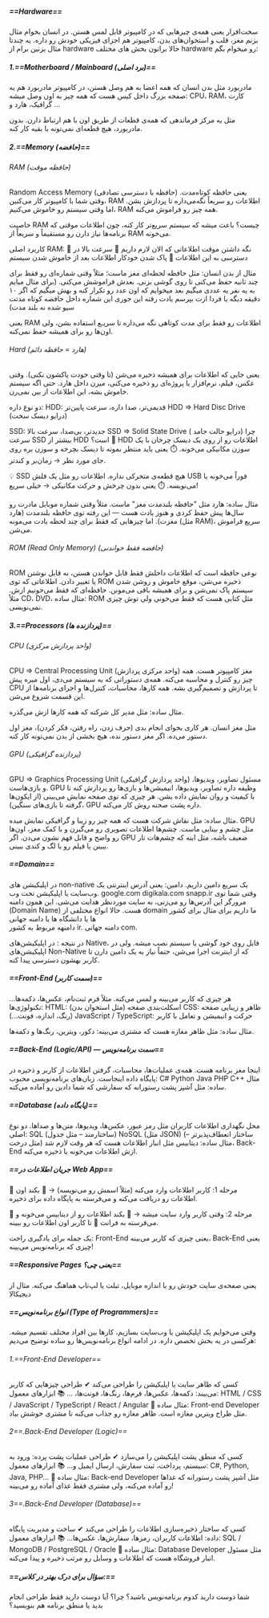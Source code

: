 ##### ==Hardware==
سخت‌افزار یعنی همه‌ی چیزهایی که در کامپیوتر قابل لمس هستن. 
 در انسان بخوام مثال بزنم مغز، قلب و استخوان‌های بدن، کامپیوتر هم اجزای فیزیکی خودش رو داره.
یه چندتا مثال بزنین برام از hardware
حالا براتون بخش های مختلف hardware رو میخوام بگم:
##### 1.==Motherboard / Mainboard (برد اصلی)==
مادربورد
مثل بدن انسان که همه اعضا به هم وصل هستن، 
در کامپیوتر مادربورد هم یه صفحه بزرگ داخل کیس هست که همه چیز به اون وصل میشه: CPU، RAM، کارت گرافیک، هارد و ...

مثل یه مرکز فرماندهی که همه‌ی قطعات از طریق اون با هم ارتباط دارن. بدون مادربورد، هیچ قطعه‌ای نمی‌تونه با بقیه کار کنه.

##### 2.==Memory (حافضه)==
###### RAM (حافظه موقت)
Random Access Memory (حافظه با دسترسی تصادفی)
یعنی حافظه کوتاه‌مدت. وقتی شما با کامپیوتر کار می‌کنین، RAM اطلاعات رو سریعاً نگه‌می‌داره تا پردازش بشن. اما وقتی سیستم رو خاموش می‌کنیم، RAM همه چیز رو فراموش می‌کنه.

خاصیت RAM چیست؟
باعث میشه که سیستم سریع‌تر کار کنه، چون اطلاعات موقتی که برنامه‌ها نیاز دارن رو مستقیماً و سریعاً از RAM می‌خونه.

کاربرد اصلی RAM:
🔹 نگه داشتن موقت اطلاعاتی که الان لازم داریم
🔹 سرعت بالا در دسترسی به این اطلاعات
🔹 پاک شدن خودکار اطلاعات بعد از خاموش شدن سیستم

مثال از بدن انسان:
مثل حافظه لحظه‌ای مغز ماست؛ مثلاً وقتی شماره‌ای رو فقط برای چند ثانیه حفظ می‌کنی تا روی گوشی بزنی. بعدش فراموشش می‌کنی. (برای مثال میایم به یه نفر یه عددی میگیم بعد میخوایم که اون عدد رو تکرار کنه و بهش میگیم که اگر ۱۰ دقیقه دیگه یا فردا ازت بپرسم یادت رفته این جوری این شماره داخل حافضه کوتاه مدتت سیو شده نه بلند مدت)

یعنی RAM اطلاعات رو فقط برای مدت کوتاهی نگه می‌داره تا سریـع استفاده بشن، ولی اون‌ها رو برای همیشه حفظ نمی‌کنه.

###### Hard  (هارد = حافظه دائم)
یعنی جایی که اطلاعات برای همیشه ذخیره می‌شن (تا وقتی خودت پاکشون نکنی).
وقتی عکس، فیلم، نرم‌افزار یا پروژه‌ای رو ذخیره می‌کنی، میرن داخل هارد. حتی اگه سیستم خاموش بشه، این اطلاعات از بین نمی‌رن.

دو نوع داره:
HDD: قدیمی‌تر، صدا داره، سرعت پایین‌تر
HDD => Hard Disc Drive  (درایو دیسک سخت)

SSD: جدیدتر، بی‌صدا، سرعت بالا
SSD => Solid State Drive ( درایو حالت جامد)
چرا سرعت SSD بیشتر از HDD است؟
📀 HDD 
اطلاعات رو از روی یک دیسک چرخان با یک سوزن مکانیکی می‌خونه.
⏱️ یعنی باید منتظر بمونه تا دیسک بچرخه و سوزن بره روی جای مورد نظر → زمان‌بر و کندتر.

💡 SSD 
هیچ قطعه‌ی متحرکی نداره. اطلاعات رو مثل یک فلش USB فوراً می‌خونه یا می‌نویسه.
⏱️ یعنی بدون چرخش و حرکت مکانیکی → خیلی سریع!

مثال ساده:
هارد مثل "حافظه بلندمدت مغز" ماست.
مثلاً وقتی شماره موبایل مادرت رو سال‌ها پیش حفظ کردی و هنوز یادت هست — این رفته توی حافظه بلندمدت (هارد مغزت).
اما چیزهایی که فقط برای چند لحظه یادت می‌مونه (مثل RAM)، سریع فراموش می‌شن.

###### ROM (Read Only Memory) (حافضه فقط خواندنی)
ROM
نوعی حافظه است که اطلاعات داخلش فقط قابل خواندن هستن، نه قابل نوشتن یا تغییر دادن.
اطلاعاتی که توی ROM ذخیره می‌شن، موقع خاموش و روشن شدن سیستم پاک نمی‌شن و برای همیشه باقی می‌مونن.
حافظه‌ای که فقط می‌خونیم ازش. مثلاً CD، DVD، 
مثال ساده:
ROM
مثل کتابی هست که فقط می‌خونی ولی توش چیزی نمی‌نویسی.

##### 3.==Processors (پردازنده ها)==
###### CPU (واحد پردازش مرکزی)
CPU => Central Processing Unit (واحد مرکزی پردازش)
مغز کامپیوتر هست. همه چیز رو کنترل و محاسبه می‌کنه.
همه‌ی دستوراتی که به سیستم می‌دی، اول میره پیش CPU تا پردازش و تصمیم‌گیری بشه.
همه کارها، محاسبات، کنترل‌ها و اجرای برنامه‌ها از این قسمت شروع می‌شن.

مثال ساده:
مثل مدیر کل شرکته که همه کارها ازش می‌گذره.

مثل مغز انسان.
هر کاری بخوای انجام بدی (حرف زدن، راه رفتن، فکر کردن)، مغز اول دستور می‌ده.
اگر مغز دستور نده، هیچ بخشی از بدن نمی‌تونه کار کنه.

###### GPU (پردازنده گرافیکی)
GPU => Graphics Processing Unit (واحد پردازش گرافیکی)
مسئول تصاویر، ویدیوها، و بازی‌هاست.
GPU وظیفه داره تصاویر، ویدیوها، انیمیشن‌ها و بازی‌ها رو پردازش کنه تا با کیفیت و روان نمایش داده بشن.
هر چیزی که توی صفحه نمایش می‌بینی (از ایکون‌ها گرفته تا بازی‌های سنگین)، GPU داره پشت صحنه روش کار می‌کنه.

مثال ساده:
مثل نقاش شرکت هست که همه چیز رو زیبا و گرافیکی نمایش میده.
GPU
مثل چشم و بینایی ماست.
چشم‌ها اطلاعات تصویری رو می‌گیرن و با کمک مغز، اون‌ها رو واضح و قابل فهم نشون می‌دن.
اگر GPU ضعیف باشه، مثل اینه که چشم‌هات تار ببینن یا فیلم رو با لگ و کندی ببینی.

##### ==Domain==
در اپلیکیشن های non-native یک سریع دامین داریم.
دامین: یعنی آدرس اینترنتی یک وب‌سایت یا اپلیکیشن تحت وب.
google.com
digikala.com
snapp.ir
وقتی شما توی مرورگر این آدرس‌ها رو می‌زنی، به سایت موردنظر هدایت می‌شی. این همون دامنه (Domain Name) هست.
حالا انواع مختلفی از domain ما داریم برای مثال برای کشور ها یا دانشگاه ها یا دامنه جهانی  
دامنهه مربوط به کشور ir.
دامنه جهانی com.

در نتیجه :
در اپلیکیشن‌های Native، فایل روی خود گوشی یا سیستم نصب میشه.
ولی در اپلیکیشن‌های Non-Native که از اینترنت اجرا می‌شن، حتماً نیاز به یک دامین دارن تا کاربر بهشون دسترسی پیدا کنه.


##### ==Front-End (سمت کاربر)==
هر چیزی که کاربر می‌بینه و لمس می‌کنه.
مثلاً فرم ثبت‌نام، عکس‌ها، دکمه‌ها...
تکنولوژی‌ها:
HTML: اسکلت‌بندی صفحه (مثل استخوان بدن)
CSS: ظاهر و زیبایی صفحه (رنگ، اندازه، فونت...)
JavaScript / TypeScript: حرکت و انیمیشن و تعامل با کاربر

مثال ساده:
 مثل ظاهر مغازه هست که مشتری می‌بینه: دکور، ویترین، رنگ‌ها و دکمه‌ها.


##### ==Back-End (Logic/API) — سمت برنامه‌نویس==
اینجا مغز برنامه هست. همه‌ی عملیات‌ها، محاسبات، گرفتن اطلاعات از کاربر و ذخیره در پایگاه داده اینجاست.
زبان‌های برنامه‌نویسی محبوب:
C#
Python
Java
PHP
C++
مثال ساده:
 مثل آشپز پشت رستورانه که سفارشی که شما دادین رو آماده می‌کنه.

##### ==Database (پایگاه داده)==
محل نگهداری اطلاعات کاربران مثل رمز عبور، عکس‌ها، ویدیوها، متن‌ها و صداها.
دو نوع اصلی:
SQL (ساختارمند – مثل جدول)
NoSQL (مثل JSON) (ساختار انعطاف‌پذیرتر – مثل درخت)
مثال ساده:
دیتابیس مثل انبار اطلاعات هست که هر وقت لازم شد، Back-End ازش اطلاعات می‌خونه یا ذخیره می‌کنه.


##### ==جریان اطلاعات در Web App==
🔻 مرحله 1:
کاربر اطلاعات وارد می‌کنه (مثلاً اسمش رو می‌نویسه) →
🔻 بکند اون اطلاعات رو دریافت می‌کنه و می‌فرسته به پایگاه داده برای ذخیره.

🔺 مرحله 2:
وقتی کاربر وارد سایت میشه →
🔺 بکند اطلاعات رو از دیتابیس می‌خونه و می‌فرسته به فرانت
🔺 تا کاربر اون اطلاعات رو ببینه.

یک جمله برای یادگیری راحت:
Front-End
یعنی چیزی که کاربر می‌بینه،
Back-End
یعنی چیزی که برنامه‌نویس می‌بینه!


##### ==Responsive Pages یعنی چی؟==
یعنی صفحه‌ی سایت خودش رو با اندازه موبایل، تبلت یا لپ‌تاپ هماهنگ می‌کنه.
مثال از دیجیکالا


##### ==انواع برنامه‌نویس (Type of Programmers)==
وقتی می‌خوایم یک اپلیکیشن یا وب‌سایت بسازیم، کارها بین افراد مختلف تقسیم میشه. هرکسی در یه بخش تخصص داره. در ادامه انواع برنامه‌نویس‌ها رو ساده توضیح می‌دیم:

###### 1.==Front-End Developer==
کسی که ظاهر سایت یا اپلیکیشن را طراحی می‌کند
✔ طراحی چیزهایی که کاربر می‌بیند:
دکمه‌ها، عکس‌ها، فرم‌ها، رنگ‌ها، فونت‌ها، ...
📚 ابزارهای معمول:
HTML / CSS / JavaScript / TypeScript / React / Angular
🧠 مثال ساده:
Front-end Developer
مثل طراح ویترین مغازه است. ظاهر مغازه رو جذاب می‌کنه تا مشتری خوشش بیاد.


###### 2==.Back-End Developer (Logic)==
کسی که منطق پشت اپلیکیشن را می‌سازد
✔ طراحی عملیات پشت پرده:
ورود به سیستم، پرداخت، ثبت سفارش، ارسال ایمیل و...
📚 ابزارهای معمول:
C#, Python, Java, PHP...
🧠 مثال ساده:
Back-end Developer
مثل آشپز پشت رستورانه که غذاها رو آماده می‌کنه، ولی مشتری فقط غذای آماده رو می‌بینه!

###### 3==.Back-End Developer (Database)==
کسی که ساختار ذخیره‌سازی اطلاعات را طراحی می‌کند
✔ ساخت و مدیریت پایگاه داده:
اطلاعات کاربران، رمزها، سفارش‌ها، عکس‌ها...
📚 ابزارهای معمول:
SQL / MongoDB / PostgreSQL / Oracle
🧠 مثال ساده:
Database Developer
مثل مسئول انبار فروشگاه هست که اطلاعات و وسایل رو مرتب ذخیره و پیدا می‌کنه.

##### ==سؤال برای درک بهتر در کلاس:==
شما دوست دارید کدوم برنامه‌نویس باشید؟ چرا؟
آیا دوست دارید فقط طراحی انجام بدید یا منطق برنامه هم بنویسید؟